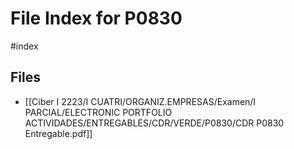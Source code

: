 # File Index for P0830
#index

## Files

- [[Ciber I 2223/I CUATRI/ORGANIZ.EMPRESAS/Examen/I PARCIAL/ELECTRONIC PORTFOLIO ACTIVIDADES/ENTREGABLES/CDR/VERDE/P0830/CDR P0830 Entregable.pdf]]
